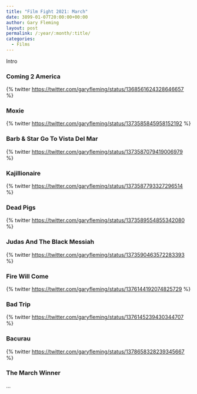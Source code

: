 ```yaml
---
title: "Film Fight 2021: March"
date: 3899-01-07T20:00:00+00:00
author: Gary Fleming
layout: post
permalink: /:year/:month/:title/
categories:
  - Films
---
```


Intro

### Coming 2 America

{% twitter https://twitter.com/garyfleming/status/1368561624328646657 %}

### Moxie

{% twitter https://twitter.com/garyfleming/status/1373585845958152192 %}

### Barb & Star Go To Vista Del Mar

{% twitter https://twitter.com/garyfleming/status/1373587079419006979 %}

### Kajillionaire

{% twitter https://twitter.com/garyfleming/status/1373587793327296514 %}

### Dead Pigs

{% twitter https://twitter.com/garyfleming/status/1373589554855342080 %}

### Judas And The Black Messiah

{% twitter https://twitter.com/garyfleming/status/1373590463572283393 %}

### Fire Will Come

{% twitter https://twitter.com/garyfleming/status/1376144192074825729 %}

### Bad Trip

{% twitter https://twitter.com/garyfleming/status/1376145239430344707 %}

### Bacurau

{% twitter https://twitter.com/garyfleming/status/1378658328239345667 %}


### The March Winner

...
